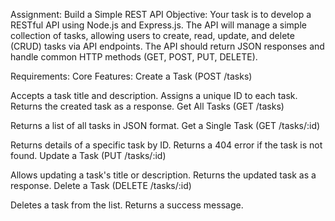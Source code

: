 Assignment: Build a Simple REST API
Objective:
Your task is to develop a RESTful API using Node.js and Express.js. The API will manage a simple collection of tasks, allowing users to create, read, update, and delete (CRUD) tasks via API endpoints. The API should return JSON responses and handle common HTTP methods (GET, POST, PUT, DELETE).

Requirements:
Core Features:
Create a Task (POST /tasks)

Accepts a task title and description.
Assigns a unique ID to each task.
Returns the created task as a response.
Get All Tasks (GET /tasks)

Returns a list of all tasks in JSON format.
Get a Single Task (GET /tasks/:id)

Returns details of a specific task by ID.
Returns a 404 error if the task is not found.
Update a Task (PUT /tasks/:id)

Allows updating a task's title or description.
Returns the updated task as a response.
Delete a Task (DELETE /tasks/:id)

Deletes a task from the list.
Returns a success message.
